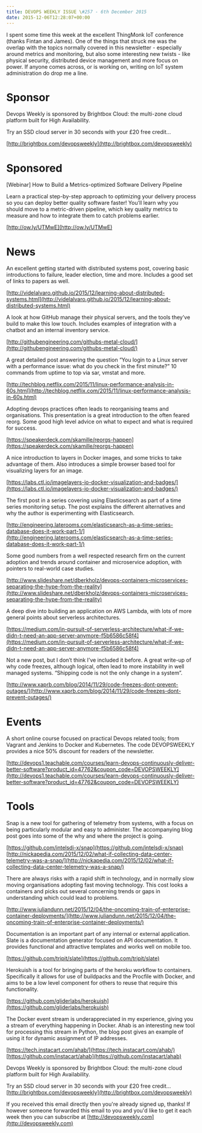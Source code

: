 ```yaml
---
title: DEVOPS WEEKLY ISSUE \#257 - 6th December 2015 
date: 2015-12-06T12:28:07+00:00
---
```


I spent some time this week at the excellent ThingMonk IoT conference (thanks Fintan and James). One of the things that struck me was the overlap with the topics normally covered in this newsletter - especially around metrics and monitoring, but also some interesting new twists - like physical security, distributed device management and more focus on power. If anyone comes across, or is working on, writing on IoT system administration do drop me a line.


Sponsor
======

Devops Weekly is sponsored by Brightbox Cloud: the multi-zone cloud platform built for High Availability.

Try an SSD cloud server in 30 seconds with your £20 free credit…

[http://brightbox.com/devopsweekly](http://brightbox.com/devopsweekly)


Sponsored
========

[Webinar] How to Build a Metrics-optimized Software Delivery Pipeline

Learn a practical step-by-step approach to optimizing your delivery process so you can deploy better quality software faster! You’ll learn why you should move to a metric-driven pipeline, which key quality metrics to measure and how to integrate them to catch problems earlier.

[http://ow.ly/UTMwE](http://ow.ly/UTMwE)


News
====

An excellent getting started with distributed systems post, covering basic introductions to failure, leader election, time and more. Includes a good set of links to papers as well.

[http://videlalvaro.github.io/2015/12/learning-about-distributed-systems.html](http://videlalvaro.github.io/2015/12/learning-about-distributed-systems.html)


A look at how GitHub manage their physical servers, and the tools they’ve build to make this low touch. Includes examples of integration with a chatbot and an internal inventory service.

[http://githubengineering.com/githubs-metal-cloud/](http://githubengineering.com/githubs-metal-cloud/)


A great detailed post answering the question “You login to a Linux server with a performance issue: what do you check in the first minute?” 10 commands from uptime to top via sar, vmstat and more.

[http://techblog.netflix.com/2015/11/linux-performance-analysis-in-60s.html](http://techblog.netflix.com/2015/11/linux-performance-analysis-in-60s.html)


Adopting devops practices often leads to reorganising teams and organisations. This presentation is a great introduction to the often feared reorg. Some good high level advice on what to expect and what is required for success.

[https://speakerdeck.com/skamille/reorgs-happen](https://speakerdeck.com/skamille/reorgs-happen)


A nice introduction to layers in Docker images, and some tricks to take advantage of them. Also introduces a simple browser based tool for visualizing layers for an image.

[https://labs.ctl.io/imagelayers-io-docker-visualization-and-badges/](https://labs.ctl.io/imagelayers-io-docker-visualization-and-badges/)


The first post in a series covering using Elasticsearch as part of a time series monitoring setup. The post explains the different alternatives and why the author is experimenting with Elasticsearch.

[http://engineering.laterooms.com/elasticsearch-as-a-time-series-database-does-it-work-part-1/](http://engineering.laterooms.com/elasticsearch-as-a-time-series-database-does-it-work-part-1/)


Some good numbers from a well respected research firm on the current adoption and trends around container and microservice adoption, with pointers to real-world case studies.

[http://www.slideshare.net/dberkholz/devops-containers-microservices-separating-the-hype-from-the-reality](http://www.slideshare.net/dberkholz/devops-containers-microservices-separating-the-hype-from-the-reality)


A deep dive into building an application on AWS Lambda, with lots of more general points about serverless architectures.

[https://medium.com/in-pursuit-of-serverless-architecture/what-if-we-didn-t-need-an-app-server-anymore-f5b6586c58f4](https://medium.com/in-pursuit-of-serverless-architecture/what-if-we-didn-t-need-an-app-server-anymore-f5b6586c58f4)



Not a new post, but I don’t think I’ve included it before. A great write-up of why code freezes, although logical, often lead to more instability in well managed systems. “Shipping code is not the only change in a system”.

[http://www.xaprb.com/blog/2014/11/29/code-freezes-dont-prevent-outages/](http://www.xaprb.com/blog/2014/11/29/code-freezes-dont-prevent-outages/)


Events
======

A short online course focused on practical Devops related tools; from Vagrant and Jenkins to Docker and Kubernetes. The code DEVOPSWEEKLY provides a nice 50% discount for readers of the newsletter.

[http://devops1.teachable.com/courses/learn-devops-continuously-deliver-better-software?product_id=47762&coupon_code=DEVOPSWEEKLY](http://devops1.teachable.com/courses/learn-devops-continuously-deliver-better-software?product_id=47762&coupon_code=DEVOPSWEEKLY)


Tools
=====

Snap is a new tool for gathering of telemetry from systems, with a focus on being particularly modular and easy to administer. The accompanying blog post goes into some of the why and where the project is going.

[https://github.com/intelsdi-x/snap](https://github.com/intelsdi-x/snap)
[http://nickapedia.com/2015/12/02/what-if-collecting-data-center-telemetry-was-a-snap/](http://nickapedia.com/2015/12/02/what-if-collecting-data-center-telemetry-was-a-snap/)


There are always risks with a rapid shift in technology, and in normally slow moving organisations adopting fast moving technology. This cost looks a containers and picks out several concerning trends or gaps in understanding which could lead to problems.

[http://www.juliandunn.net/2015/12/04/the-oncoming-train-of-enterprise-container-deployments/](http://www.juliandunn.net/2015/12/04/the-oncoming-train-of-enterprise-container-deployments/)


Documentation is an important part of any internal or external application. Slate is a documentation generator focused on API documentation. It provides functional and attractive templates and works well on mobile too.

[https://github.com/tripit/slate](https://github.com/tripit/slate)


Herokuish is a tool for bringing parts of the heroku workflow to containers. Specifically it allows for use of buildpacks and the Procfile with Docker, and aims to be a low level component for others to reuse that require this functionality.

[https://github.com/gliderlabs/herokuish](https://github.com/gliderlabs/herokuish)


The Docker event stream is underappreciated in my experience, giving you a stream of everything happening in Docker. Ahab is an interesting new tool for processing this stream in Python, the blog post gives an example of using it for dynamic assignment of IP addresses.

[https://tech.instacart.com/ahab/](https://tech.instacart.com/ahab/)
[https://github.com/instacart/ahab](https://github.com/instacart/ahab)


Devops Weekly is sponsored by Brightbox Cloud: the multi-zone cloud platform built for High Availability.

Try an SSD cloud server in 30 seconds with your £20 free credit…
[http://brightbox.com/devopsweekly](http://brightbox.com/devopsweekly)


If you received this email directly then you're already signed up, thanks! If however someone forwarded this email to you and you'd like to get it each week then you can subscribe at [http://devopsweekly.com](http://devopsweekly.com)

